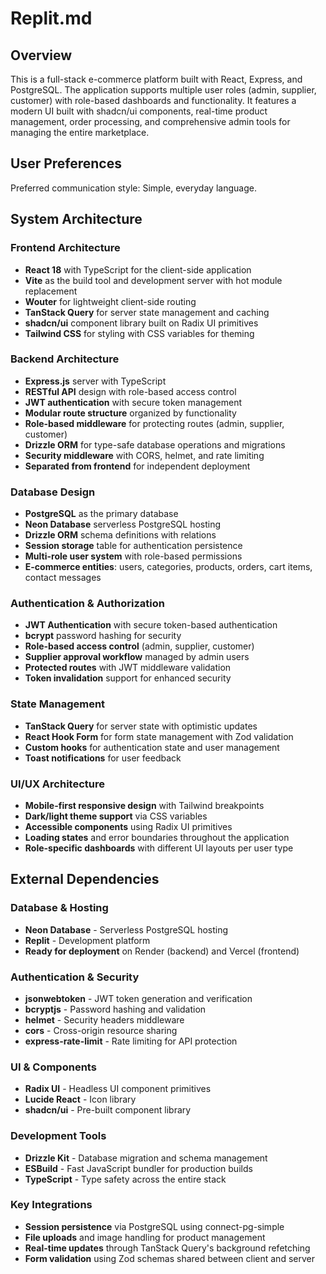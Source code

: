 # Replit.md

## Overview

This is a full-stack e-commerce platform built with React, Express, and PostgreSQL. The application supports multiple user roles (admin, supplier, customer) with role-based dashboards and functionality. It features a modern UI built with shadcn/ui components, real-time product management, order processing, and comprehensive admin tools for managing the entire marketplace.

## User Preferences

Preferred communication style: Simple, everyday language.

## System Architecture

### Frontend Architecture
- **React 18** with TypeScript for the client-side application
- **Vite** as the build tool and development server with hot module replacement
- **Wouter** for lightweight client-side routing
- **TanStack Query** for server state management and caching
- **shadcn/ui** component library built on Radix UI primitives
- **Tailwind CSS** for styling with CSS variables for theming

### Backend Architecture
- **Express.js** server with TypeScript
- **RESTful API** design with role-based access control
- **JWT authentication** with secure token management
- **Modular route structure** organized by functionality
- **Role-based middleware** for protecting routes (admin, supplier, customer)
- **Drizzle ORM** for type-safe database operations and migrations
- **Security middleware** with CORS, helmet, and rate limiting
- **Separated from frontend** for independent deployment

### Database Design
- **PostgreSQL** as the primary database
- **Neon Database** serverless PostgreSQL hosting
- **Drizzle ORM** schema definitions with relations
- **Session storage** table for authentication persistence
- **Multi-role user system** with role-based permissions
- **E-commerce entities**: users, categories, products, orders, cart items, contact messages

### Authentication & Authorization
- **JWT Authentication** with secure token-based authentication
- **bcrypt** password hashing for security
- **Role-based access control** (admin, supplier, customer)
- **Supplier approval workflow** managed by admin users
- **Protected routes** with JWT middleware validation
- **Token invalidation** support for enhanced security

### State Management
- **TanStack Query** for server state with optimistic updates
- **React Hook Form** for form state management with Zod validation
- **Custom hooks** for authentication state and user management
- **Toast notifications** for user feedback

### UI/UX Architecture
- **Mobile-first responsive design** with Tailwind breakpoints
- **Dark/light theme support** via CSS variables
- **Accessible components** using Radix UI primitives
- **Loading states** and error boundaries throughout the application
- **Role-specific dashboards** with different UI layouts per user type

## External Dependencies

### Database & Hosting
- **Neon Database** - Serverless PostgreSQL hosting
- **Replit** - Development platform
- **Ready for deployment** on Render (backend) and Vercel (frontend)

### Authentication & Security
- **jsonwebtoken** - JWT token generation and verification
- **bcryptjs** - Password hashing and validation
- **helmet** - Security headers middleware
- **cors** - Cross-origin resource sharing
- **express-rate-limit** - Rate limiting for API protection

### UI & Components
- **Radix UI** - Headless UI component primitives
- **Lucide React** - Icon library
- **shadcn/ui** - Pre-built component library

### Development Tools
- **Drizzle Kit** - Database migration and schema management
- **ESBuild** - Fast JavaScript bundler for production builds
- **TypeScript** - Type safety across the entire stack

### Key Integrations
- **Session persistence** via PostgreSQL using connect-pg-simple
- **File uploads** and image handling for product management
- **Real-time updates** through TanStack Query's background refetching
- **Form validation** using Zod schemas shared between client and server
